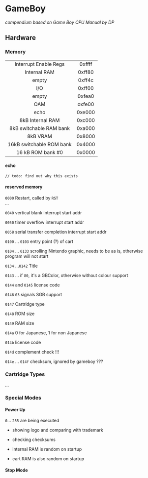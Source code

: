 # GameBoy

*compendium based on Game Boy CPU Manual by DP*

## Hardware

### Memory

|||
|:---:|:---:|
Interrupt Enable Regs | 0xffff
Internal RAM | 0xff80
empty | 0xff4c
I/O | 0xff00
empty | 0xfea0
OAM | oxfe00
echo | 0xe000
8kB Internal RAM | 0xc000
8kB switchable RAM bank | 0xa000
8kB VRAM | 0x8000
16kB switchable ROM bank | 0x4000
16 kB ROM bank #0 | 0x0000

#### echo

```// todo: find out why this exists```

#### reserved memory

`0000` Restart, called by `RST`  
...

`0040` vertical blank interrupt start addr

`0050` timer overflow interrupt start addr

`0058` serial transfer completion interrupt start addr

`0100` ... `0103` entry point (?) of cart

`0104` ... `0133` scrolling Nintendo graphic, needs to be as is, otherwise program will not start

`0134` ...`0142` Title

`0143` ... if `80`, it's a GBColor, otherwise without colour support

`0144` and `0145` license code

`0146` `03` signals SGB support

`0147` Cartridge type

`0148` ROM size

`0149` RAM size

`014a` 0 for Japanese, 1 for non Japanese

`014b` license code

`014d` complement check !!!

`014e` ... `014f` checksum, ignored by gameboy ???

### Cartridge Types

...

### Special Modes

#### Power Up

`0`... `255` are being executed

- showing logo and comparing with trademark

- checking checksums

- internal RAM is random on startup

- cart RAM is also random on startup

#### Stop Mode 